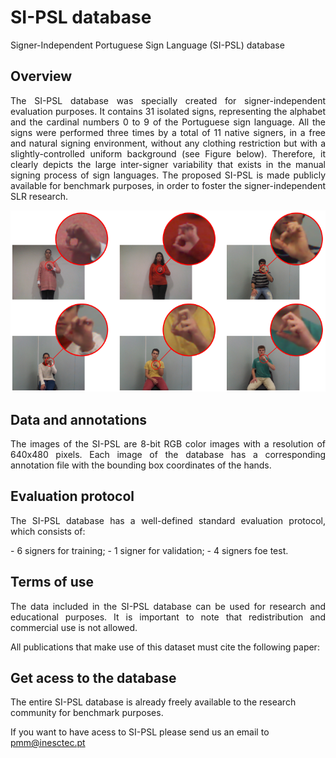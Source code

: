 # SI-PSL database
Signer-Independent Portuguese Sign Language (SI-PSL) database

## Overview
<p align="justify">
The SI-PSL database was specially created for signer-independent evaluation purposes. It contains 31 isolated signs, representing the alphabet and the cardinal numbers 0 to 9 of the Portuguese sign language. All the signs were performed three times by a total of 11 native signers, in a free and natural signing environment, without any clothing restriction but with a slightly-controlled uniform background (see Figure below). Therefore, it clearly depicts the large inter-signer variability that exists in the manual signing process of sign languages. The proposed SI-PSL is made publicly available for benchmark purposes, in order to foster the signer-independent SLR research.
</p>

<p align="center">
<img src="SI-PSL-samples.png" width="600">
</p>

## Data and annotations
<p align="justify">
The images of the SI-PSL are 8-bit RGB color images with a resolution of 640x480 pixels. Each image of the database has a corresponding annotation file with the bounding box coordinates of the hands. 
</p>

## Evaluation protocol
<p align="justify">
The SI-PSL database has a well-defined standard evaluation protocol, which consists of:
</p>
- 6 signers for training;
- 1 signer for validation;
- 4 signers foe test.


## Terms of use
<p align="justify">
The data included in the SI-PSL database can be used for research and educational purposes. It is important to note that redistribution and commercial use is not allowed. 
</p>

<p align="justify">
All publications that make use of this dataset must cite the following paper:
</p>

## Get acess to the database

The entire SI-PSL database is already freely available to the research community for benchmark purposes. 

If you want to have acess to SI-PSL please send us an email to pmm@inesctec.pt





